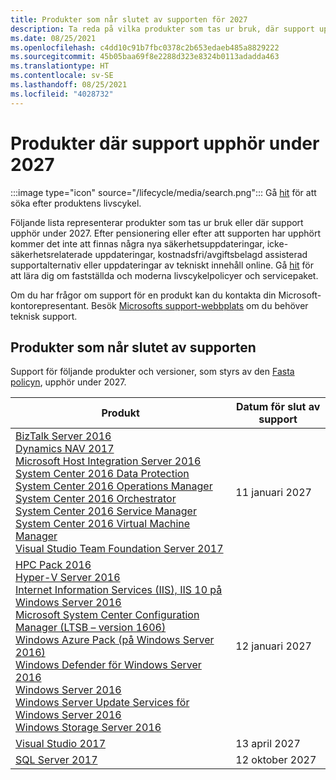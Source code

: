 ```yaml
---
title: Produkter som når slutet av supporten för 2027
description: Ta reda på vilka produkter som tas ur bruk, där support upphör eller går från mainstream support till utökad support under 2027.
ms.date: 08/25/2021
ms.openlocfilehash: c4dd10c91b7fbc0378c2b653edaeb485a8829222
ms.sourcegitcommit: 45b05baa69f8e2288d323e8324b0113adadda463
ms.translationtype: HT
ms.contentlocale: sv-SE
ms.lasthandoff: 08/25/2021
ms.locfileid: "4028732"
---
```

# <a name="products-ending-support-in-2027"></a>Produkter där support upphör under 2027

:::image type="icon" source="/lifecycle/media/search.png":::
Gå [hit](/lifecycle/products/) för att söka efter produktens livscykel.

Följande lista representerar produkter som tas ur bruk eller där support upphör under 2027. Efter pensionering eller efter att supporten har upphört kommer det inte att finnas några nya säkerhetsuppdateringar, icke-säkerhetsrelaterade uppdateringar, kostnadsfri/avgiftsbelagd assisterad supportalternativ eller uppdateringar av tekniskt innehåll online. Gå [hit](/lifecycle/overview/product-end-of-support-overview) för att lära dig om fastställda och moderna livscykelpolicyer och servicepaket.

Om du har frågor om support för en produkt kan du kontakta din Microsoft-kontorepresentant. Besök [Microsofts support-webbplats](https://support.microsoft.com/contactus/?ws=support) om du behöver teknisk support.





## <a name="products-reaching-end-of-support"></a>Produkter som når slutet av supporten

Support för följande produkter och versioner, som styrs av den [Fasta policyn](/lifecycle/policies/fixed), upphör under 2027.

| Produkt | Datum för slut av support |
| --- | --- |
| [BizTalk Server 2016](/lifecycle/products/biztalk-server-2016?branch=live)<br>[Dynamics NAV 2017](/lifecycle/products/dynamics-nav-2017?branch=live)<br>[Microsoft Host Integration Server 2016](/lifecycle/products/microsoft-host-integration-server-2016?branch=live)<br>[System Center 2016 Data Protection](/lifecycle/products/system-center-2016-data-protection?branch=live)<br>[System Center 2016 Operations Manager](/lifecycle/products/system-center-2016-operations-manager?branch=live)<br>[System Center 2016 Orchestrator](/lifecycle/products/system-center-2016-orchestrator?branch=live)<br>[System Center 2016 Service Manager](/lifecycle/products/system-center-2016-service-manager?branch=live)<br>[System Center 2016 Virtual Machine Manager](/lifecycle/products/system-center-2016-virtual-machine-manager?branch=live)<br>[Visual Studio Team Foundation Server 2017](/lifecycle/products/visual-studio-team-foundation-server-2017?branch=live)<br> | 11 januari 2027 |
| [HPC Pack 2016](/lifecycle/products/hpc-pack-2016?branch=live)<br>[Hyper-V Server 2016](/lifecycle/products/hyperv-server-2016?branch=live)<br>[Internet Information Services (IIS), IIS 10 på Windows Server 2016](/lifecycle/products/internet-information-services-iis?branch=live)<br>[Microsoft System Center Configuration Manager (LTSB – version 1606)](/lifecycle/products/microsoft-system-center-configuration-manager-ltsb-version-1606?branch=live)<br>[Windows Azure Pack (på Windows Server 2016)](/lifecycle/products/windows-azure-pack-on-windows-server-2016?branch=live)<br>[Windows Defender för Windows Server 2016](/lifecycle/products/windows-defender-for-windows-server-2016?branch=live)<br>[Windows Server 2016](/lifecycle/products/windows-server-2016?branch=live)<br>[Windows Server Update Services för Windows Server 2016](/lifecycle/products/windows-server-update-services-for-windows-server-2016?branch=live)<br>[Windows Storage Server 2016](/lifecycle/products/windows-storage-server-2016?branch=live)<br> | 12 januari 2027 |
| [Visual Studio 2017](/lifecycle/products/visual-studio-2017?branch=live)<br> | 13 april 2027 |
| [SQL Server 2017](/lifecycle/products/sql-server-2017?branch=live)<br> | 12 oktober 2027 |


